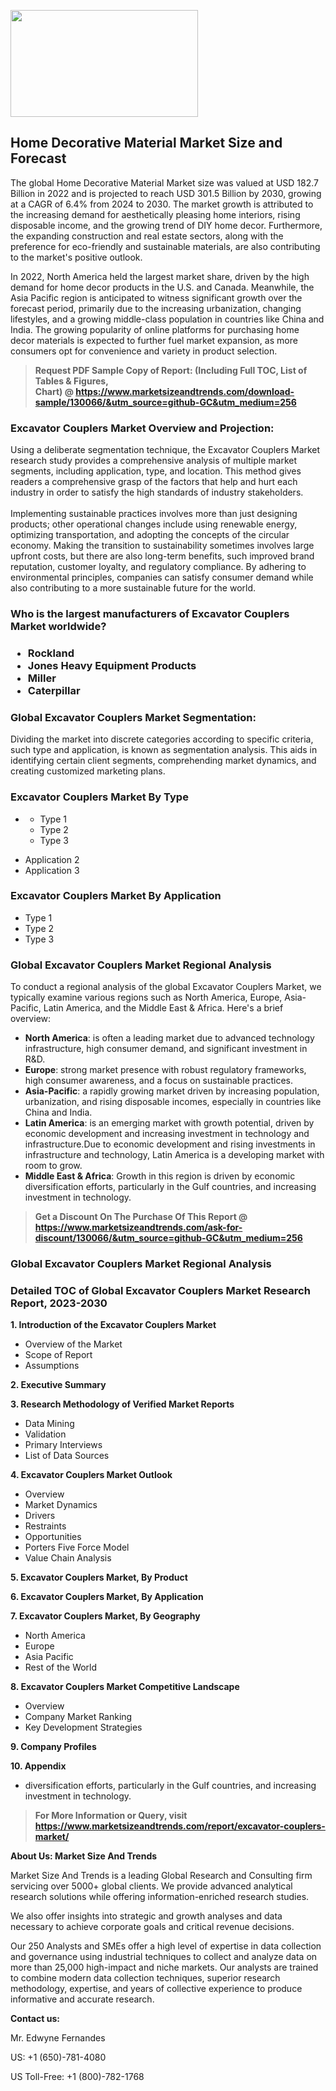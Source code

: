 <p><img class="alignnone size-medium wp-image-20088" src="https://ffe5etoiles.com/wp-content/uploads/2024/12/MST1-300x171.png" alt="" width="300" height="171" /></p><h2>Home Decorative Material Market Size and Forecast</h2><p>The global Home Decorative Material Market size was valued at USD 182.7 Billion in 2022 and is projected to reach USD 301.5 Billion by 2030, growing at a CAGR of 6.4% from 2024 to 2030. The market growth is attributed to the increasing demand for aesthetically pleasing home interiors, rising disposable income, and the growing trend of DIY home decor. Furthermore, the expanding construction and real estate sectors, along with the preference for eco-friendly and sustainable materials, are also contributing to the market's positive outlook.</p><p>In 2022, North America held the largest market share, driven by the high demand for home decor products in the U.S. and Canada. Meanwhile, the Asia Pacific region is anticipated to witness significant growth over the forecast period, primarily due to the increasing urbanization, changing lifestyles, and a growing middle-class population in countries like China and India. The growing popularity of online platforms for purchasing home decor materials is expected to further fuel market expansion, as more consumers opt for convenience and variety in product selection.</p></p><blockquote id="" class=""><strong>Request PDF Sample Copy of Report: (Including Full TOC, List of Tables &amp; Figures, Chart)&nbsp;@&nbsp;<strong><a href="https://www.marketsizeandtrends.com/download-sample/130066/&utm_source=github-GC&utm_medium=256" target="_blank">https://www.marketsizeandtrends.com/download-sample/130066/&utm_source=github-GC&utm_medium=256</a></strong></strong></blockquote><h3 id="" class="">Excavator Couplers Market&nbsp;Overview and Projection:</h3><p id="" class="">Using a deliberate segmentation technique, the Excavator Couplers Market research study provides a comprehensive analysis of multiple market segments, including application, type, and location. This method gives readers a comprehensive grasp of the factors that help and hurt each industry in order to satisfy the high standards of industry stakeholders. <br /> <br />Implementing sustainable practices involves more than just designing products; other operational changes include using renewable energy, optimizing transportation, and adopting the concepts of the circular economy. Making the transition to sustainability sometimes involves large upfront costs, but there are also long-term benefits, such improved brand reputation, customer loyalty, and regulatory compliance. By adhering to environmental principles, companies can satisfy consumer demand while also contributing to a more sustainable future for the world.</p><h3 id="" class="">Who is the largest manufacturers of&nbsp;Excavator Couplers Market worldwide?</h3><h3 class=""><p><ul><li>Rockland </li><li> Jones Heavy Equipment Products </li><li> Miller </li><li> Caterpillar</li></ul></p></h3><h3 id="" class="">Global&nbsp;Excavator Couplers Market Segmentation:</h3><p id="" class="">Dividing the market into discrete categories according to specific criteria, such type and application, is known as segmentation analysis. This aids in identifying certain client segments, comprehending market dynamics, and creating customized marketing plans.</p><h3 id="" class="">Excavator Couplers Market&nbsp;By Type</h3><p><p><ul><li><p><ul><li>Type 1 </li><li> Type 2 </li><li> Type 3</li></ul></p> </li><li> Application 2 </li><li> Application 3</p></li></ul></p></p><h3 id="" class="">Excavator Couplers Market&nbsp;By Application</h3><p class=""><p><ul><li>Type 1 </li><li> Type 2 </li><li> Type 3</li></ul></p></p><h3 id="" class="">Global Excavator Couplers Market Regional Analysis</h3><p id="" class="">To conduct a regional analysis of the global Excavator Couplers Market, we typically examine various regions such as North America, Europe, Asia-Pacific, Latin America, and the Middle East &amp; Africa. Here's a brief overview:</p><ul><li><strong>North America</strong>: is often a leading market due to advanced technology infrastructure, high consumer demand, and significant investment in R&amp;D.</li><li><strong>Europe</strong>: strong market presence with robust regulatory frameworks, high consumer awareness, and a focus on sustainable practices.</li><li><strong>Asia-Pacific</strong>: a rapidly growing market driven by increasing population, urbanization, and rising disposable incomes, especially in countries like China and India.</li><li><strong>Latin America</strong>: is an emerging market with growth potential, driven by economic development and increasing investment in technology and infrastructure.Due to economic development and rising investments in infrastructure and technology, Latin America is a developing market with room to grow.</li><li><strong>Middle East &amp; Africa</strong>: Growth in this region is driven by economic diversification efforts, particularly in the Gulf countries, and increasing investment in technology.</li></ul><blockquote id="" class=""><strong>Get a Discount On The Purchase Of This Report @ <strong><a href="https://www.marketsizeandtrends.com/ask-for-discount/130066/&utm_source=github-GC&utm_medium=256" target="_blank">https://www.marketsizeandtrends.com/ask-for-discount/130066/&utm_source=github-GC&utm_medium=256</a></strong></strong></blockquote><h3 id="" class="">Global Excavator Couplers Market Regional Analysis</h3><h3 id="" class="">Detailed TOC of Global Excavator Couplers Market Research Report, 2023-2030</h3><p id="" class=""><strong>1. Introduction of the Excavator Couplers Market</strong></p><ul><li>Overview of the Market</li><li>Scope of Report</li><li>Assumptions</li></ul><p id="" class=""><strong>2. Executive Summary</strong></p><p id="" class=""><strong>3. Research Methodology of Verified Market Reports</strong></p><ul><li>Data Mining</li><li>Validation</li><li>Primary Interviews</li><li>List of Data Sources</li></ul><p id="" class=""><strong>4. Excavator Couplers Market Outlook</strong></p><ul><li>Overview</li><li>Market Dynamics</li><li>Drivers</li><li>Restraints</li><li>Opportunities</li><li>Porters Five Force Model</li><li>Value Chain Analysis</li></ul><p id="" class=""><strong>5. Excavator Couplers Market, By Product</strong></p><p id="" class=""><strong>6. Excavator Couplers Market, By Application</strong></p><p id="" class=""><strong>7. Excavator Couplers Market, By Geography</strong></p><ul><li>North America</li><li>Europe</li><li>Asia Pacific</li><li>Rest of the World</li></ul><p id="" class=""><strong>8. Excavator Couplers Market Competitive Landscape</strong></p><ul><li>Overview</li><li>Company Market Ranking</li><li>Key Development Strategies</li></ul><p id="" class=""><strong>9. Company Profiles</strong></p><p id="" class=""><strong>10. Appendix</strong></p><ul><li>diversification efforts, particularly in the Gulf countries, and increasing investment in technology.</li></ul><blockquote id="" class=""><strong>For More Information or Query, visit <strong><strong><a href="https://www.marketsizeandtrends.com/report/excavator-couplers-market/" target="_blank">https://www.marketsizeandtrends.com/report/excavator-couplers-market/</a></strong></strong></strong></blockquote><p id="" class=""><strong>About Us: Market Size And Trends</strong></p><p id="" class="">Market Size And Trends is a leading Global Research and Consulting firm servicing over 5000+ global clients. We provide advanced analytical research solutions while offering information-enriched research studies.</p><p id="" class="">We also offer insights into strategic and growth analyses and data necessary to achieve corporate goals and critical revenue decisions.</p><p id="" class="">Our 250 Analysts and SMEs offer a high level of expertise in data collection and governance using industrial techniques to collect and analyze data on more than 25,000 high-impact and niche markets. Our analysts are trained to combine modern data collection techniques, superior research methodology, expertise, and years of collective experience to produce informative and accurate research.</p><p id="" class=""><strong>Contact us:</strong></p><p id="" class="">Mr. Edwyne Fernandes</p><p id="" class="">US: +1 (650)-781-4080</p><p id="" class="">US Toll-Free: +1 (800)-782-1768</p>

